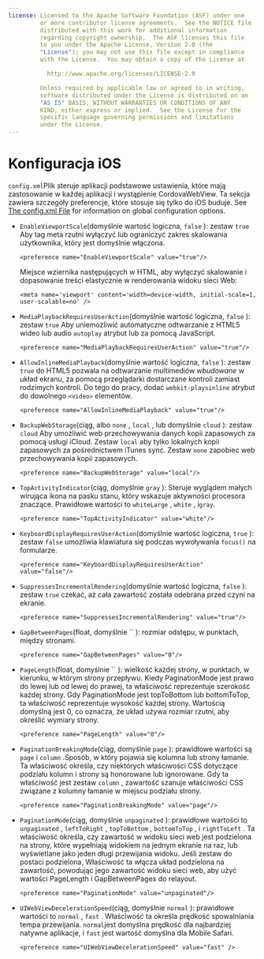 ```yaml
---
license: Licensed to the Apache Software Foundation (ASF) under one
         or more contributor license agreements.  See the NOTICE file
         distributed with this work for additional information
         regarding copyright ownership.  The ASF licenses this file
         to you under the Apache License, Version 2.0 (the
         "License"); you may not use this file except in compliance
         with the License.  You may obtain a copy of the License at

           http://www.apache.org/licenses/LICENSE-2.0

         Unless required by applicable law or agreed to in writing,
         software distributed under the License is distributed on an
         "AS IS" BASIS, WITHOUT WARRANTIES OR CONDITIONS OF ANY
         KIND, either express or implied.  See the License for the
         specific language governing permissions and limitations
         under the License.
---
```


# Konfiguracja iOS

`config.xml`Plik steruje aplikacji podstawowe ustawienia, które mają zastosowanie w każdej aplikacji i wystąpienie CordovaWebView. Ta sekcja zawiera szczegóły preferencje, które stosuje się tylko do iOS buduje. See [The config.xml File][1] for information on global configuration options.

 [1]: config_ref_index.md.html#The%20config.xml%20File

*   `EnableViewportScale`(domyślnie wartość logiczna, `false` ): zestaw `true` Aby tag meta rzutni wyłączyć lub ograniczyć zakres skalowania użytkownika, który jest domyślnie włączona.
    
        <preference name="EnableViewportScale" value="true"/>
        
    
    Miejsce wziernika następujących w HTML, aby wyłączyć skalowanie i dopasowanie treści elastycznie w renderowania widoku sieci Web:
    
        <meta name='viewport' content='width=device-width, initial-scale=1, user-scalable=no' />
        

*   `MediaPlaybackRequiresUserAction`(domyślnie wartość logiczna, `false` ): zestaw `true` Aby uniemożliwić automatyczne odtwarzanie z HTML5 wideo lub audio `autoplay` atrybut lub za pomocą JavaScript.
    
        <preference name="MediaPlaybackRequiresUserAction" value="true"/>
        

*   `AllowInlineMediaPlayback`(domyślnie wartość logiczna, `false` ): zestaw `true` do HTML5 pozwala na odtwarzanie multimediów *wbudowane* w układ ekranu, za pomocą przeglądarki dostarczane kontroli zamiast rodzimych kontroli. Do tego do pracy, dodać `webkit-playsinline` atrybut do dowolnego `<video>` elementów.
    
        <preference name="AllowInlineMediaPlayback" value="true"/>
        

*   `BackupWebStorage`(ciąg, albo `none` , `local` , lub domyślnie `cloud` ): zestaw `cloud` Aby umożliwić web przechowywania danych kopii zapasowych za pomocą usługi iCloud. Zestaw `local` aby tylko lokalnych kopii zapasowych za pośrednictwem iTunes sync. Zestaw `none` zapobiec web przechowywania kopii zapasowych.
    
        <preference name="BackupWebStorage" value="local"/>
        

*   `TopActivityIndicator`(ciąg, domyślnie `gray` ): Steruje wyglądem małych wirująca ikona na pasku stanu, który wskazuje aktywności procesora znaczące. Prawidłowe wartości to `whiteLarge` , `white` , i`gray`.
    
        <preference name="TopActivityIndicator" value="white"/>
        

*   `KeyboardDisplayRequiresUserAction`(domyślnie wartość logiczna, `true` ): zestaw `false` umożliwia klawiatura się podczas wywoływania `focus()` na formularze.
    
        <preference name="KeyboardDisplayRequiresUserAction" value="false"/>
        

*   `SuppressesIncrementalRendering`(domyślnie wartość logiczna, `false` ): zestaw `true` czekać, aż cała zawartość została odebrana przed czyni na ekranie.
    
        <preference name="SuppressesIncrementalRendering" value="true"/>
        

*   `GapBetweenPages`(float, domyślnie `` ): rozmiar odstępu, w punktach, między stronami.
    
        <preference name="GapBetweenPages" value="0"/>
        

*   `PageLength`(float, domyślnie `` ): wielkość każdej strony, w punktach, w kierunku, w którym strony przepływu. Kiedy PaginationMode jest prawo do lewej lub od lewej do prawej, ta właściwość reprezentuje szerokość każdej strony. Gdy PaginationMode jest topToBottom lub bottomToTop, ta właściwość reprezentuje wysokość każdej strony. Wartością domyślną jest 0, co oznacza, że układ używa rozmiar rzutni, aby określić wymiary strony.
    
        <preference name="PageLength" value="0"/>
        

*   `PaginationBreakingMode`(ciąg, domyślnie `page` ): prawidłowe wartości są `page` i `column` .Sposób, w który pojawia się kolumna lub strony łamanie. Ta właściwość określa, czy niektórych właściwości CSS dotyczące podziału kolumn i strony są honorowane lub ignorowane. Gdy ta właściwość jest zestaw `column` , zawartość szanuje właściwości CSS związane z kolumny łamanie w miejscu podziału strony.
    
        <preference name="PaginationBreakingMode" value="page"/>
        

*   `PaginationMode`(ciąg, domyślnie `unpaginated` ): prawidłowe wartości to `unpaginated` , `leftToRight` , `topToBottom` , `bottomToTop` , i `rightToLeft` . Ta właściwość określa, czy zawartość w widoku sieci web jest podzielona na strony, które wypełniają widokiem na jednym ekranie na raz, lub wyświetlane jako jeden długi przewijania widoku. Jeśli zestaw do postaci podzielona, Właściwość ta włącza układ podzielona na zawartość, powodując jego zawartość widoku sieci web, aby użyć wartości PageLength i GapBetweenPages do relayout.
    
        <preference name="PaginationMode" value="unpaginated"/>
        

*   `UIWebViewDecelerationSpeed`(ciąg, domyślnie `normal` ): prawidłowe wartości to `normal` , `fast` . Właściwość ta określa prędkość spowalniania tempa przewijania. `normal`jest domyślna prędkość dla najbardziej natywne aplikacje, i `fast` jest wartość domyślna dla Mobile Safari.
    
        <preference name="UIWebViewDecelerationSpeed" value="fast" />